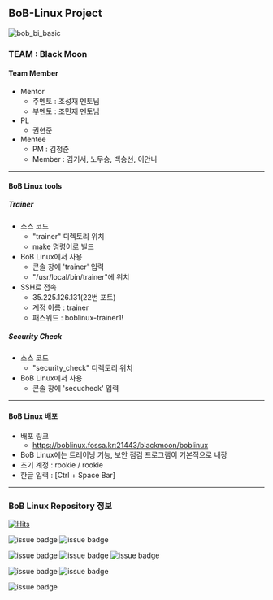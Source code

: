 ## BoB-Linux Project
![bob_bi_basic](https://user-images.githubusercontent.com/67176669/91658741-dccce200-eb05-11ea-8cd4-6dc2c08cc8f9.jpg)
### TEAM : Black Moon
#### Team Member
- Mentor
  - 주멘토 : 조성재 멘토님
  - 부멘토 : 조민재 멘토님
- PL
  - 권현준
- Mentee
  - PM : 김청준
  - Member : 김기서, 노무승, 백송선, 이안나
-----
#### BoB Linux tools
##### Trainer
- 소스 코드
  - \"trainer\" 디렉토리 위치
  - make 명령어로 빌드
- BoB Linux에서 사용
  - 콘솔 창에 'trainer' 입력
  - \"/usr/local/bin/trainer\"에 위치
- SSH로 접속
  - 35.225.126.131(22번 포트)
  - 계정 이름 : trainer 
  - 패스워드 : boblinux-trainer1!
##### Security Check
- 소스 코드
  - \"security_check\" 디렉토리 위치
- BoB Linux에서 사용
  - 콘솔 창에 'secucheck' 입력
-----
 #### BoB Linux 배포
 - 배포 링크
   - https://boblinux.fossa.kr:21443/blackmoon/boblinux
 - BoB Linux에는 트레이닝 기능, 보안 점검 프로그램이 기본적으로 내장
 - 초기 계정 : rookie / rookie
 - 한글 입력 : [Ctrl + Space Bar]
-----
### BoB Linux Repository 정보
<!-- 방문자 수 -->
[![Hits](https://hits.seeyoufarm.com/api/count/incr/badge.svg?url=https%3A%2F%2Fgithub.com%2Fblack6765%2FBoB-Linux&count_bg=%231E1F1D&title_bg=%23555555&icon=github.svg&icon_color=%230B0A0A&title=number+of+visitors&edge_flat=false)](https://hits.seeyoufarm.com)


![issue badge](https://img.shields.io/github/languages/count/black6765/BoB-Linux?color=black&label=language%20used)<!-- 사용 언어 수 -->
![issue badge](https://img.shields.io/github/languages/top/black6765/BoB-Linux?color=black&logoColor=black)<!-- 최다빈도 언어 -->


![issue badge](https://img.shields.io/github/forks/black6765/BoB-Linux?color=black&logo=github&logoColor=black)<!-- forks -->
![issue badge](https://img.shields.io/github/stars/black6765/BoB-Linux?color=black&logo=github&logoColor=black)<!-- stars -->
![issue badge](https://img.shields.io/github/commit-activity/w/black6765/BoB-Linux?color=black&label=weekly%20commit%20activity&logo=github&logoColor=black)<!-- weekly commit -->

![issue badge](https://img.shields.io/github/languages/code-size/black6765/BoB-Linux?color=black&logo=github&logoColor=black)<!-- 깃헙 레포 코드 용량 -->
![issue badge](https://img.shields.io/github/repo-size/black6765/BoB-Linux?color=black&logo=github&logoColor=black)<!-- 깃헙 레포 용량 -->

<!-- 파일 개수 -->
![issue badge](https://img.shields.io/github/directory-file-count/black6765/BoB-Linux?color=black&label=number%20of%20file&logo=github&logoColor=black)
